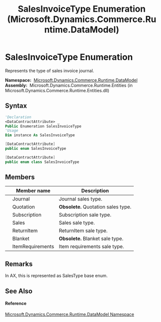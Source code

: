 ﻿---
title: SalesInvoiceType Enumeration (Microsoft.Dynamics.Commerce.Runtime.DataModel)
TOCTitle: SalesInvoiceType Enumeration
ms:assetid: T:Microsoft.Dynamics.Commerce.Runtime.DataModel.SalesInvoiceType
ms:mtpsurl: https://technet.microsoft.com/en-us/library/microsoft.dynamics.commerce.runtime.datamodel.salesinvoicetype(v=AX.60)
ms:contentKeyID: 62204564
ms.date: 05/18/2015
mtps_version: v=AX.60
f1_keywords:
- Microsoft.Dynamics.Commerce.Runtime.DataModel.SalesInvoiceType.ItemRequirements
- Microsoft.Dynamics.Commerce.Runtime.DataModel.SalesInvoiceType
- Microsoft.Dynamics.Commerce.Runtime.DataModel.SalesInvoiceType.Quotation
- Microsoft.Dynamics.Commerce.Runtime.DataModel.SalesInvoiceType.Journal
- Microsoft.Dynamics.Commerce.Runtime.DataModel.SalesInvoiceType.Blanket
- Microsoft.Dynamics.Commerce.Runtime.DataModel.SalesInvoiceType.Subscription
- Microsoft.Dynamics.Commerce.Runtime.DataModel.SalesInvoiceType.ReturnItem
- Microsoft.Dynamics.Commerce.Runtime.DataModel.SalesInvoiceType.Sales
dev_langs:
- CSharp
- C++
- VB
---

# SalesInvoiceType Enumeration

Represents the type of sales invoice journal.

**Namespace:**  [Microsoft.Dynamics.Commerce.Runtime.DataModel](microsoft-dynamics-commerce-runtime-datamodel-namespace.md)  
**Assembly:**  Microsoft.Dynamics.Commerce.Runtime.Entities (in Microsoft.Dynamics.Commerce.Runtime.Entities.dll)

## Syntax

``` vb
'Declaration
<DataContractAttribute> _
Public Enumeration SalesInvoiceType
'Usage
Dim instance As SalesInvoiceType
```

``` csharp
[DataContractAttribute]
public enum SalesInvoiceType
```

``` c++
[DataContractAttribute]
public enum class SalesInvoiceType
```

## Members

<table>
<thead>
<tr class="header">
<th></th>
<th>Member name</th>
<th>Description</th>
</tr>
</thead>
<tbody>
<tr class="odd">
<td></td>
<td>Journal</td>
<td>Journal sales type.</td>
</tr>
<tr class="even">
<td></td>
<td>Quotation</td>
<td><strong>Obsolete.</strong> Quotation sales type.</td>
</tr>
<tr class="odd">
<td></td>
<td>Subscription</td>
<td>Subscription sale type.</td>
</tr>
<tr class="even">
<td></td>
<td>Sales</td>
<td>Sales sale type.</td>
</tr>
<tr class="odd">
<td></td>
<td>ReturnItem</td>
<td>ReturnItem sale type.</td>
</tr>
<tr class="even">
<td></td>
<td>Blanket</td>
<td><strong>Obsolete.</strong> Blanket sale type.</td>
</tr>
<tr class="odd">
<td></td>
<td>ItemRequirements</td>
<td>Item requirements sale type.</td>
</tr>
</tbody>
</table>


## Remarks

In AX, this is represented as SalesType base enum.

## See Also

#### Reference

[Microsoft.Dynamics.Commerce.Runtime.DataModel Namespace](microsoft-dynamics-commerce-runtime-datamodel-namespace.md)

